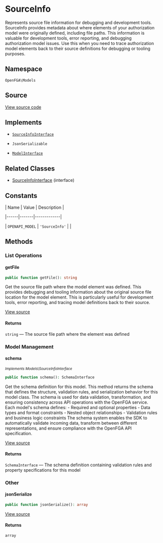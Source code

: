 # SourceInfo

Represents source file information for debugging and development tools. SourceInfo provides metadata about where elements of your authorization model were originally defined, including file paths. This information is valuable for development tools, error reporting, and debugging authorization model issues. Use this when you need to trace authorization model elements back to their source definitions for debugging or tooling purposes.

## Namespace

`OpenFGA\Models`

## Source

[View source code](https://github.com/evansims/openfga-php/blob/main/src/Models/SourceInfo.php)

## Implements

* [`SourceInfoInterface`](SourceInfoInterface.md)

* `JsonSerializable`

* [`ModelInterface`](ModelInterface.md)

## Related Classes

* [SourceInfoInterface](Models/SourceInfoInterface.md) (interface)

## Constants

| Name | Value | Description |

|------|-------|-------------|

| `OPENAPI_MODEL` | `'SourceInfo'` |  |

## Methods

### List Operations

#### getFile

```php
public function getFile(): string

```

Get the source file path where the model element was defined. This provides debugging and tooling information about the original source file location for the model element. This is particularly useful for development tools, error reporting, and tracing model definitions back to their source.

[View source](https://github.com/evansims/openfga-php/blob/main/src/Models/SourceInfo.php#L65)

#### Returns

`string` — The source file path where the element was defined

### Model Management

#### schema

*<small>Implements Models\SourceInfoInterface</small>*

```php
public function schema(): SchemaInterface

```

Get the schema definition for this model. This method returns the schema that defines the structure, validation rules, and serialization behavior for this model class. The schema is used for data validation, transformation, and ensuring consistency across API operations with the OpenFGA service. Each model&#039;s schema defines: - Required and optional properties - Data types and format constraints - Nested object relationships - Validation rules and business logic constraints The schema system enables the SDK to automatically validate incoming data, transform between different representations, and ensure compliance with the OpenFGA API specification.

[View source](https://github.com/evansims/openfga-php/blob/main/src/Models/ModelInterface.php#L52)

#### Returns

`SchemaInterface` — The schema definition containing validation rules and property specifications for this model

### Other

#### jsonSerialize

```php
public function jsonSerialize(): array

```

[View source](https://github.com/evansims/openfga-php/blob/main/src/Models/SourceInfo.php#L74)

#### Returns

`array`
